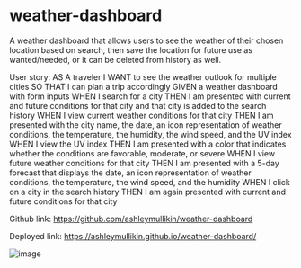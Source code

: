 # weather-dashboard

A weather dashboard that allows users to see the weather of their chosen location based on search, then save the location for future use as wanted/needed, or it can be deleted from history as well.

User story:
AS A traveler
I WANT to see the weather outlook for multiple cities
SO THAT I can plan a trip accordingly
GIVEN a weather dashboard with form inputs
WHEN I search for a city
THEN I am presented with current and future conditions for that city and that city is added to the search history
WHEN I view current weather conditions for that city
THEN I am presented with the city name, the date, an icon representation of weather conditions, the temperature, the humidity, the wind speed, and the UV index
WHEN I view the UV index
THEN I am presented with a color that indicates whether the conditions are favorable, moderate, or severe
WHEN I view future weather conditions for that city
THEN I am presented with a 5-day forecast that displays the date, an icon representation of weather conditions, the temperature, the wind speed, and the humidity
WHEN I click on a city in the search history
THEN I am again presented with current and future conditions for that city

Github link: https://github.com/ashleymullikin/weather-dashboard

Deployed link: https://ashleymullikin.github.io/weather-dashboard/

![image](https://user-images.githubusercontent.com/109765172/188718803-af0f031b-1896-49fd-bf79-1c4c4d6c55ba.png)

